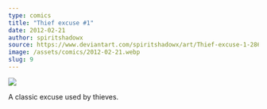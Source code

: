 ```yaml
---
type: comics
title: "Thief excuse #1"
date: 2012-02-21
author: spiritshadowx
source: https://www.deviantart.com/spiritshadowx/art/Thief-excuse-1-286318075
image: /assets/comics/2012-02-21.webp
slug: 9
---
```


![](/assets/comics/2012-02-21.webp)

A classic excuse used by thieves.
